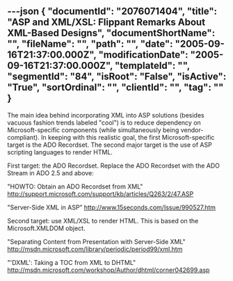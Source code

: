 ---json
{
  "documentId": "2076071404",
  "title": "ASP and XML/XSL: Flippant Remarks About XML-Based Designs",
  "documentShortName": "",
  "fileName": "",
  "path": "",
  "date": "2005-09-16T21:37:00.000Z",
  "modificationDate": "2005-09-16T21:37:00.000Z",
  "templateId": "",
  "segmentId": "84",
  "isRoot": "False",
  "isActive": "True",
  "sortOrdinal": "",
  "clientId": "",
  "tag": ""
}
---

The main idea behind incorporating XML into ASP solutions (besides vacuous fashion trends labeled &quot;cool&quot;) is to reduce dependency on Microsoft-specific components (while simultaneously being vendor-compliant). In keeping with this realistic goal, the first Microsoft-specific target is the ADO Recordset. The second major target is the use of ASP scripting languages to render HTML.

First target: the ADO Recordset. Replace the ADO Recordset with the ADO Stream in ADO 2.5 and above:

&quot;HOWTO: Obtain an ADO Recordset from XML&quot;
http://support.microsoft.com/support/kb/articles/Q263/2/47.ASP

&quot;Server-Side XML in ASP”
http://www.15seconds.com/Issue/990527.htm


Second target: use XML/XSL to render HTML. This is based on the Microsoft.XMLDOM object.

&quot;Separating Content from Presentation with Server-Side XML&quot;
http://msdn.microsoft.com/library/periodic/period99/xml.htm

&quot;'DXML': Taking a TOC from XML to DHTML&quot;
http://msdn.microsoft.com/workshop/Author/dhtml/corner042699.asp
